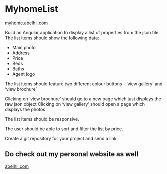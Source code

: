 # MyhomeList 

[myhome.abelhii.com](https://myhome-list.web.app/properties)

Build an Angular application to display a list of properties from the json file. The list items should show the following data:

- Main photo
- Address
- Price
- Beds
- Baths
- Agent logo

The list items should feature two different colour buttons - ‘view gallery’ and ‘view brochure’

Clicking on ‘view brochure’ should go to a new page which just displays the raw json object Clicking on ‘view gallery’ should open a page which displays the photos

The list items should be responsive.

The user should be able to sort and filter the list by price.

Create a git repository for your project and send a link

## Do check out my personal website as well

[abelhii.com](https://abelhii.com)
